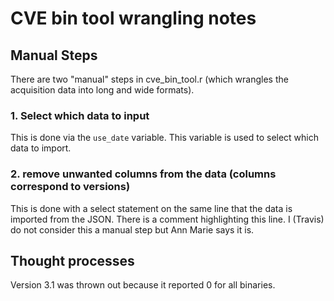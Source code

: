 # CVE bin tool wrangling notes

## Manual Steps

There are two "manual" steps in cve_bin_tool.r (which wrangles the acquisition data into long and wide formats).

### 1. Select which data to input

This is done via the `use_date` variable. This variable is used to select which data to import.

### 2. remove unwanted columns from the data (columns correspond to versions)

This is done with a select statement on the same line that the data is imported from the JSON. There is a comment highlighting this line. I (Travis) do not consider this a manual step but Ann Marie says it is.

## Thought processes

Version 3.1 was thrown out because it reported 0 for all binaries.
